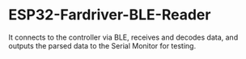 # ESP32-Fardriver-BLE-Reader
It connects to the controller via BLE, receives and decodes data, and outputs the parsed data to the Serial Monitor for testing.
